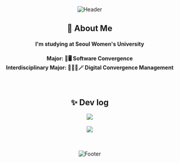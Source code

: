 <div align=center>
  
  ![Header](https://capsule-render.vercel.app/api?type=waving&color=0:E55D87,100:5FC3E4&height=200&section=header&text=Jieun%20Choi's%20github&fontSize=50&fontAlignY=40&fontColor=FFFFFF&animation=fadeIn)
  <br/>

  ## 🌱 About Me 
  <h4> I'm studying at Seoul Women's University </h4>
  <h4> Major: 📱🖥️ Software Convergence <br/> Interdisciplinary Major: 👩🏻‍💼🪄 Digital Convergence Management</h4>
  <br/>
  
  ## ✨ Dev log
  <img src="https://github-readme-stats.vercel.app/api?username=cje172&show_icons=true&icon_color=fff&bg_color=30,e96443,904e95&title_color=fff&text_color=fff" />
  <br/><br/>
  <img src="https://github-readme-stats.vercel.app/api/top-langs/?username=cje172&exclude_repo=Unity_ShootingGame&layout=compact&theme=dark" />
  <br/><br/><br/>
  
  
  <!--
  ![Velog's GitHub stats](https://velog-readme-stats.vercel.app/api?name=cje172)
  <br/>
  -->
  ![Footer](https://capsule-render.vercel.app/api?type=waving&color=0:E55D87,100:5FC3E4&height=200&section=footer)
</div>

<!--
![Top Langs](https://github-readme-stats.vercel.app/api/top-langs/?username=cje172&bg_color=30,e96443,904e95&title_color=fff&text_color=fff)
<br/>
-->

<!--
**cje172/cje172** is a ✨ _special_ ✨ repository because its `README.md` (this file) appears on your GitHub profile.

Here are some ideas to get you started:

- 🔭 I’m currently working on ...
- 🌱 I’m currently learning ...
- 👯 I’m looking to collaborate on ...
- 🤔 I’m looking for help with ...
- 💬 Ask me about ...
- 📫 How to reach me: ...
- 😄 Pronouns: ...
- ⚡ Fun fact: ...
-->
